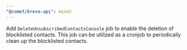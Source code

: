 ```yaml
---
"@comet/brevo-api": minor
---
```


Add `DeleteUnsubscribedContactsConsole` job to enable the deletion of blocklisted contacts. This job can be utilized as a cronjob to periodically clean up the blocklisted contacts.
